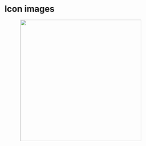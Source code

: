 # Icon images

<p align="center">
<img width="400" src="/static/images/materialdesign.webp" />
</p>
